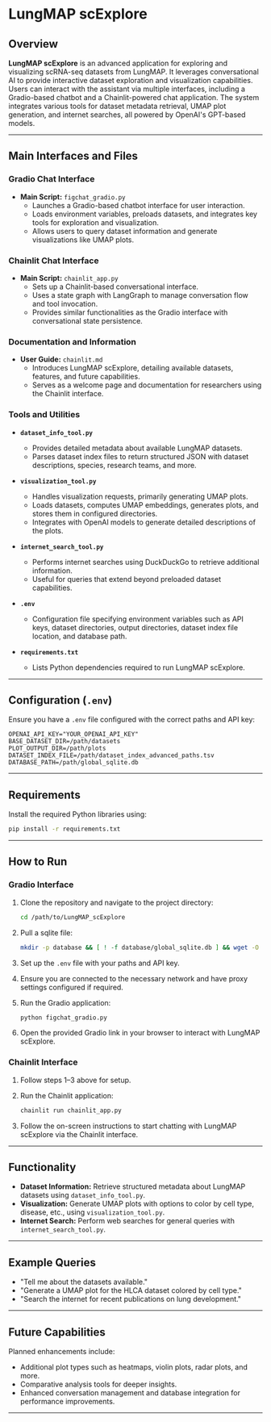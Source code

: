# LungMAP scExplore

## Overview
**LungMAP scExplore** is an advanced application for exploring and visualizing scRNA-seq datasets from LungMAP. It leverages conversational AI to provide interactive dataset exploration and visualization capabilities. Users can interact with the assistant via multiple interfaces, including a Gradio-based chatbot and a Chainlit-powered chat application. The system integrates various tools for dataset metadata retrieval, UMAP plot generation, and internet searches, all powered by OpenAI's GPT-based models.

---

## Main Interfaces and Files

### Gradio Chat Interface
- **Main Script:** `figchat_gradio.py`
  - Launches a Gradio-based chatbot interface for user interaction.
  - Loads environment variables, preloads datasets, and integrates key tools for exploration and visualization.
  - Allows users to query dataset information and generate visualizations like UMAP plots.

### Chainlit Chat Interface
- **Main Script:** `chainlit_app.py`
  - Sets up a Chainlit-based conversational interface.
  - Uses a state graph with LangGraph to manage conversation flow and tool invocation.
  - Provides similar functionalities as the Gradio interface with conversational state persistence.

### Documentation and Information
- **User Guide:** `chainlit.md`
  - Introduces LungMAP scExplore, detailing available datasets, features, and future capabilities.
  - Serves as a welcome page and documentation for researchers using the Chainlit interface.

### Tools and Utilities
- **`dataset_info_tool.py`**
  - Provides detailed metadata about available LungMAP datasets.
  - Parses dataset index files to return structured JSON with dataset descriptions, species, research teams, and more.

- **`visualization_tool.py`**
  - Handles visualization requests, primarily generating UMAP plots.
  - Loads datasets, computes UMAP embeddings, generates plots, and stores them in configured directories.
  - Integrates with OpenAI models to generate detailed descriptions of the plots.

- **`internet_search_tool.py`**
  - Performs internet searches using DuckDuckGo to retrieve additional information.
  - Useful for queries that extend beyond preloaded dataset capabilities.

- **`.env`**
  - Configuration file specifying environment variables such as API keys, dataset directories, output directories, dataset index file location, and database path.

- **`requirements.txt`**
  - Lists Python dependencies required to run LungMAP scExplore.

---

## Configuration (`.env`)
Ensure you have a `.env` file configured with the correct paths and API key:

```dotenv
OPENAI_API_KEY="YOUR_OPENAI_API_KEY"
BASE_DATASET_DIR=/path/datasets
PLOT_OUTPUT_DIR=/path/plots
DATASET_INDEX_FILE=/path/dataset_index_advanced_paths.tsv
DATABASE_PATH=/path/global_sqlite.db
```

---

## Requirements
Install the required Python libraries using:

```bash
pip install -r requirements.txt
```

---

## How to Run

### Gradio Interface
1. Clone the repository and navigate to the project directory:

    ```bash
    cd /path/to/LungMAP_scExplore
    ```
2. Pull a sqlite file:
    ```bash
    mkdir -p database && [ ! -f database/global_sqlite.db ] && wget -O database/global_sqlite.db https://github.com/langchain-ai/langchain-academy/raw/main/module-2/state_db/example.db
    ```
3. Set up the `.env` file with your paths and API key.
  
4. Ensure you are connected to the necessary network and have proxy settings configured if required.
   
5. Run the Gradio application:

    ```bash
    python figchat_gradio.py
    ```

7. Open the provided Gradio link in your browser to interact with LungMAP scExplore.

### Chainlit Interface
1. Follow steps 1–3 above for setup.

2. Run the Chainlit application:

    ```bash
    chainlit run chainlit_app.py
    ```

3. Follow the on-screen instructions to start chatting with LungMAP scExplore via the Chainlit interface.

---

## Functionality

- **Dataset Information:** Retrieve structured metadata about LungMAP datasets using `dataset_info_tool.py`.
- **Visualization:** Generate UMAP plots with options to color by cell type, disease, etc., using `visualization_tool.py`.
- **Internet Search:** Perform web searches for general queries with `internet_search_tool.py`.

---

## Example Queries

- "Tell me about the datasets available."
- "Generate a UMAP plot for the HLCA dataset colored by cell type."
- "Search the internet for recent publications on lung development."

---

## Future Capabilities

Planned enhancements include:

- Additional plot types such as heatmaps, violin plots, radar plots, and more.
- Comparative analysis tools for deeper insights.
- Enhanced conversation management and database integration for performance improvements.

---
